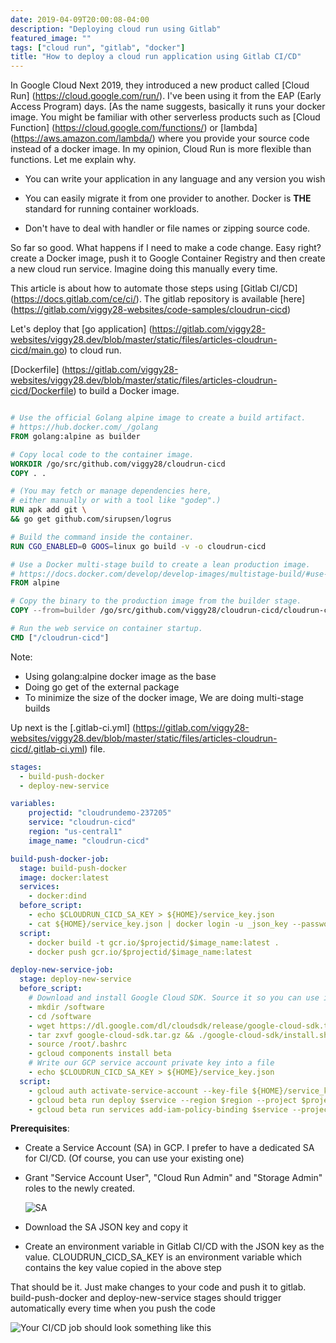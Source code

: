 ```yaml
---
date: 2019-04-09T20:00:08-04:00
description: "Deploying cloud run using Gitlab"
featured_image: ""
tags: ["cloud run", "gitlab", "docker"]
title: "How to deploy a cloud run application using Gitlab CI/CD"
---
```


In Google Cloud Next 2019, they introduced a new product called [Cloud Run] (<https://cloud.google.com/run/>). I've been using it from the EAP (Early Access Program) days. [As the name suggests,  basically it runs your docker image. You might be familiar with other serverless products such as [Cloud Function] (<https://cloud.google.com/functions/>) or [lambda] (<https://aws.amazon.com/lambda/>) where you provide your source code instead of a docker image. In my opinion, Cloud Run is more flexible than functions. Let me explain why.

+ You can write your application in any language and any version you wish
  
+ You can easily migrate it from one provider to another. Docker is **THE** standard for running container workloads.

+ Don't have to deal with handler or file names or zipping source code.

So far so good. What happens if I need to make a code change. Easy right? create a Docker image, push it to Google Container Registry and then create a new cloud run service. Imagine doing this manually every time.

This article is about how to automate those steps using [Gitlab CI/CD] (<https://docs.gitlab.com/ce/ci/>). The gitlab repository is available [here] (<https://gitlab.com/viggy28-websites/code-samples/cloudrun-cicd>)

Let's deploy that [go application] (<https://gitlab.com/viggy28-websites/viggy28.dev/blob/master/static/files/articles-cloudrun-cicd/main.go>) to cloud run.

[Dockerfile] (<https://gitlab.com/viggy28-websites/viggy28.dev/blob/master/static/files/articles-cloudrun-cicd/Dockerfile>) to build a Docker image.

```Dockerfile

# Use the official Golang alpine image to create a build artifact.
# https://hub.docker.com/_/golang
FROM golang:alpine as builder

# Copy local code to the container image.
WORKDIR /go/src/github.com/viggy28/cloudrun-cicd
COPY . .

# (You may fetch or manage dependencies here,
# either manually or with a tool like "godep".)
RUN apk add git \
&& go get github.com/sirupsen/logrus

# Build the command inside the container.
RUN CGO_ENABLED=0 GOOS=linux go build -v -o cloudrun-cicd

# Use a Docker multi-stage build to create a lean production image.
# https://docs.docker.com/develop/develop-images/multistage-build/#use-multi-stage-builds
FROM alpine

# Copy the binary to the production image from the builder stage.
COPY --from=builder /go/src/github.com/viggy28/cloudrun-cicd/cloudrun-cicd /cloudrun-cicd

# Run the web service on container startup.
CMD ["/cloudrun-cicd"]

```

Note:

+ Using golang:alpine docker image as the base
+ Doing go get of the external package
+ To minimize the size of the docker image, We are doing multi-stage builds

Up next is the [.gitlab-ci.yml] (<https://gitlab.com/viggy28-websites/viggy28.dev/blob/master/static/files/articles-cloudrun-cicd/.gitlab-ci.yml>) file.

```yml
stages:
  - build-push-docker
  - deploy-new-service

variables:
    projectid: "cloudrundemo-237205"
    service: "cloudrun-cicd"
    region: "us-central1"
    image_name: "cloudrun-cicd"

build-push-docker-job:
  stage: build-push-docker
  image: docker:latest
  services:
    - docker:dind
  before_script:
    - echo $CLOUDRUN_CICD_SA_KEY > ${HOME}/service_key.json
    - cat ${HOME}/service_key.json | docker login -u _json_key --password-stdin https://gcr.io
  script:
    - docker build -t gcr.io/$projectid/$image_name:latest .
    - docker push gcr.io/$projectid/$image_name:latest

deploy-new-service-job:
  stage: deploy-new-service
  before_script:
    # Download and install Google Cloud SDK. Source it so you can use it from any where
    - mkdir /software
    - cd /software
    - wget https://dl.google.com/dl/cloudsdk/release/google-cloud-sdk.tar.gz
    - tar zxvf google-cloud-sdk.tar.gz && ./google-cloud-sdk/install.sh --usage-reporting=false --path-update=true
    - source /root/.bashrc
    - gcloud components install beta
    # Write our GCP service account private key into a file
    - echo $CLOUDRUN_CICD_SA_KEY > ${HOME}/service_key.json
  script:
    - gcloud auth activate-service-account --key-file ${HOME}/service_key.json
    - gcloud beta run deploy $service --region $region --project $projectid --image gcr.io/$projectid/$image_name:latest
    - gcloud beta run services add-iam-policy-binding $service --project $projectid --member="allUsers" --role="roles/run.invoker" --region $region
```

**Prerequisites**:

+ Create a Service Account (SA) in GCP. I prefer to have a dedicated SA for CI/CD. (Of course, you can use your existing one)
  
+ Grant "Service Account User", "Cloud Run Admin" and "Storage Admin" roles to the newly created.
  
    ![SA](/images/cloudrun-cicd-iam.png)

+ Download the SA JSON key and copy it
  
+ Create an environment variable in Gitlab CI/CD with the JSON key as the value. CLOUDRUN_CICD_SA_KEY is an environment variable which contains the key value copied in the above step

That should be it. Just make changes to your code and push it to gitlab. build-push-docker and deploy-new-service stages should trigger automatically every time when you push the code 

![Your CI/CD job should look something like this](/images/cloudrun-cicd-jobstatus.png)